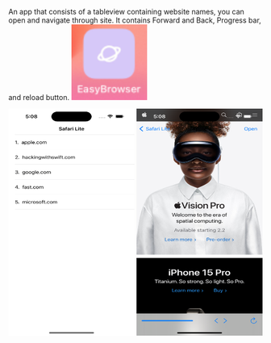 An app that consists of a tableview containing website names, you can open and navigate through site. It contains Forward and Back, Progress bar, and reload button.
<img src="https://github.com/zeeshan2k2/Project-4---EasyBrowser/blob/main/EB%20-%20App%20icon.png" width="150" height="150">
 

<img src="https://github.com/zeeshan2k2/Project-4---EasyBrowser/blob/main/Screen%201.png" width="250" height="450">
<img src="https://github.com/zeeshan2k2/Project-4---EasyBrowser/blob/main/Screen%202.png" width="250" height="450">

